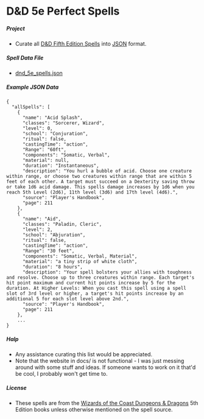 # D&D 5e Perfect Spells

##### Project 

* Curate all [D&D Fifth Edition Spells](https://media.wizards.com/2015/downloads/dnd/DnD_SpellLists_1.01.pdf ) into [JSON](https://www.w3schools.com/js/js_json_intro.asp) format.

##### Spell Data File

* [dnd_5e_spells.json](spellData/dnd_5e_spells.json)

##### Example JSON Data

````
{
  "allSpells": [
    {
      "name": "Acid Splash",
      "classes": "Sorcerer, Wizard",
      "level": 0,
      "school": "Conjuration",
      "ritual": false,
      "castingTime": "action",
      "Range": "60ft",
      "components": "Somatic, Verbal",
      "material": null,
      "duration": "Instantaneous",
      "description": "You hurl a bubble of acid. Choose one creature within range, or choose two creatures within range that are within 5 feet of each other. A target must succeed on a Dexterity saving throw or take 1d6 acid damage. This spells damage increases by 1d6 when you reach 5th Level (2d6), 11th level (3d6) and 17th level (4d6).",
      "source": "Player's Handbook",
      "page": 211
    },
    {
      "name": "Aid",
      "classes": "Paladin, Cleric",
      "level": 2,
      "school": "Abjuration",
      "ritual": false,
      "castingTime": "action",
      "Range": "30 feet",
      "components": "Somatic, Verbal, Material",
      "material": "a tiny strip of white cloth",
      "duration": "8 hours",
      "description": "Your spell bolsters your allies with toughness and resolve. Choose up to three creatures within range. Each target's hit point maximum and current hit points increase by 5 for the duration. At Higher Levels: When you cast this spell using a spell slot of 3rd level or higher, a target's hit points increase by an additional 5 for each slot level above 2nd.",
      "source": "Player's Handbook",
      "page": 211
    },
    ...
}
````

##### Halp

* Any assistance curating this list would be appreciated.
* Note that the website in docs/ is not functional - I was just messing around with some stuff and ideas. If someone wants to work on it that'd be cool, I probably won't get time to.

##### License

* These spells are from the [Wizards of the Coast Dungeons & Dragons](http://dnd.wizards.com/) 5th Edition books unless otherwise mentioned on the spell source.


        

